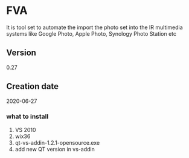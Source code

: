 # FVA
It is tool set to automate the import the photo set 
into the IR multimedia systems like Google Photo, Apple Photo, Synology Photo Station etc

## Version
0.27
 
## Creation date
2020-06-27

### what to install
1. VS 2010
2. wix36
3. qt-vs-addin-1.2.1-opensource.exe
4. add new QT version in vs-addin